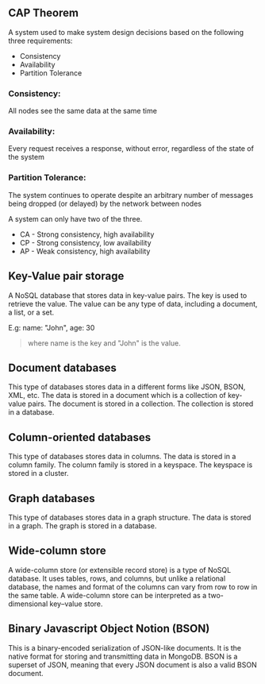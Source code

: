 ## CAP Theorem

A system used to make system design decisions based on the following three requirements:

- Consistency
- Availability
- Partition Tolerance

### Consistency:

All nodes see the same data at the same time

### Availability:

Every request receives a response, without error, regardless of the state of the system

### Partition Tolerance:

The system continues to operate despite an arbitrary number of messages being dropped (or delayed) by the network between nodes

A system can only have two of the three.

- CA - Strong consistency, high availability
- CP - Strong consistency, low availability
- AP - Weak consistency, high availability

## Key-Value pair storage

A NoSQL database that stores data in key-value pairs. The key is used to retrieve the value. The value can be any type of data, including a document, a list, or a set.

E.g: name: "John", age: 30

> where name is the key and "John" is the value.

## Document databases

This type of databases stores data in a different forms like JSON, BSON, XML, etc. The data is stored in a document which is a collection of key-value pairs. The document is stored in a collection. The collection is stored in a database.

## Column-oriented databases

This type of databases stores data in columns. The data is stored in a column family. The column family is stored in a keyspace. The keyspace is stored in a cluster.

## Graph databases

This type of databases stores data in a graph structure. The data is stored in a graph. The graph is stored in a database.

## Wide-column store

A wide-column store (or extensible record store) is a type of NoSQL database. It uses tables, rows, and columns, but unlike a relational database, the names and format of the columns can vary from row to row in the same table. A wide-column store can be interpreted as a two-dimensional key–value store.

## Binary Javascript Object Notion (BSON)

This is a binary-encoded serialization of JSON-like documents. It is the native format for storing and transmitting data in MongoDB. BSON is a superset of JSON, meaning that every JSON document is also a valid BSON document.
